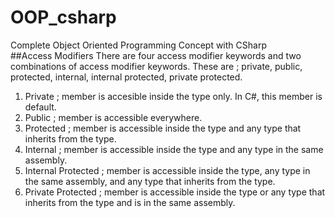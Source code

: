 # OOP_csharp
Complete Object Oriented Programming Concept with CSharp
<br>
##Access Modifiers
There are four access modifier keywords and two combinations of access modifier keywords. These are ; private, public, protected, internal, internal protected, private protected.
1. Private ; member is accesible inside the type only. In C#, this member is default.
1. Public ; member is accessible everywhere.
1. Protected ; member is accessible inside the type and any type that inherits from the type.
1. Internal ; member is accessible inside the type and any type in the same assembly.
1. Internal Protected ; member is accessible inside the type, any type in the same assembly, and any type that inherits from the type.
1. Private Protected ; member is accessible inside the type or any type that inherits from the type and is in the same assembly.
